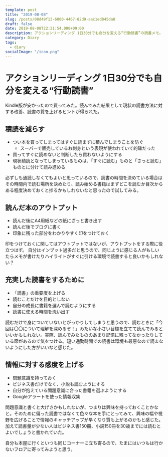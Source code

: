 ```yaml
---
template: post
title: "2019-08-08"
slug: /posts/08d49f13-6000-4467-82d9-aac1ed845da8
draft: false
date: 2019-08-08T22:21:54.000+09:00
description: アクションリーディング 1日30分でも自分を変える“行動読書”の読書メモ。
category: Diary
tags:
  - diary
socialImage: "/icon.png"
---
```


# アクションリーディング 1日30分でも自分を変える“行動読書”

Kindle版が安かったので買ってみた。読んでみた結果として現状の読書方法に対する改善、読書の質を上げるヒントが得られた。

## 積読を減らす

- つい本を買ってしまってはすぐに読まずに積んでしまうことを防ぐ
    - スーパーで販売しているお刺身という表現が使われていて的確だった
- 買ってすぐに読めないと判断したら買わないようにする
- 現状積読となってしまっているものは、「すぐに読む」ものと「さっと読む」ものとに分けて読み進める

必ずしも通読しなくてもよいと思っているので、読書の時間を決めている場合はその時間内で読む場所を決めたり、読み始める書籍はまずどこを読むか目次からある程度決めておくと捗るかもしれないなと思ったので試してみる。

## 読んだ本のアウトプット

- 読んだ後にA4用紙などの紙にざっと書き出す
- 読んだ後でブログに書く
- 印象に残った部分をわかりやすく印をつけておく

印をつけておくに関してはアウトプットではないが、アウトプットをする際に役立つはず。
自分はインプット過多だと思うので、同じように感じる人がもしいたらメモが書けたりハイライトがすぐに引ける環境で読書すると良いかもしれない？

## 充実した読書をするために

- 「読書」の重要度を上げる
- 読むことだけを目的としない
- 自分の成長に書籍を選んで読むようにする
- 読書に使える時間を洗い出す

読むだけで身についていないとがっかりしてしまうと思うので、読むときに「今回は〇〇について理解を深めるぞ！」みたいな小さい目標を立てて読んでみるといいかもしれない。実際、読んでみたもののあまり記憶に残ってなかったりしている節があるので気をつける。短い通勤時間での読書は環境も最悪なので読まないようにした方がいいなと感じた。

## 情報に対する感度を上げる

- 問題意識を持っておく
- ビジネス書だけでなく、小説も読むようにする
- 自分が抱えている問題意識に合った書籍を選ぶようにする
- Googleアラートを使った情報収集

問題意識と書くと大げさかもしれないが、つまりは興味を持っておくことかなと。そのために偏った読書ではなくて色々な本を手にとってみて、興味の幅や視野を広げることで情報のキャッチアップが早くなり質も上がるのかもと感じた。加えて読書量が少ない人はビジネス書150冊、小説150冊を30歳までには読むとよいでしょうと書かれていた。

自分も本屋に行くといつも同じコーナーに立ち寄るので、たまにはいつもは行かないフロアに寄ってみようと思う。